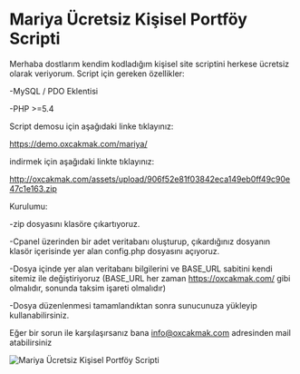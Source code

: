 # Mariya Ücretsiz Kişisel Portföy Scripti
Merhaba dostlarım kendim kodladığım kişisel site scriptini herkese ücretsiz olarak veriyorum. Script için gereken özellikler:

-MySQL / PDO Eklentisi

-PHP >=5.4

Script demosu için aşağıdaki linke tıklayınız:

https://demo.oxcakmak.com/mariya/

indirmek için aşağıdaki linkte tıklayınız:

http://oxcakmak.com/assets/upload/906f52e81f03842eca149eb0ff49c90e47c1e163.zip

Kurulumu:

-zip dosyasını klasöre çıkartıyoruz.

-Cpanel üzerinden bir adet veritabanı oluşturup, çıkardığınız dosyanın klasör içerisinde yer alan config.php dosyasını açıyoruz.

-Dosya içinde yer alan veritabanı bilgilerini ve BASE_URL sabitini kendi sitemiz ile değiştiriyoruz (BASE_URL her zaman https://oxcakmak.com/ gibi olmalıdır, sonunda taksim işareti olmalıdır)

-Dosya düzenlenmesi tamamlandıktan sonra sunucunuza yükleyip kullanabilirsiniz.

Eğer bir sorun ile karşılaşırsanız bana info@oxcakmak.com adresinden mail atabilirsiniz

<img src="https://github.com/oxcakmak/mariya-ucretsiz-kisisel-portfoy-scripti/blob/main/preview.png" alt="Mariya Ücretsiz Kişisel Portföy Scripti" />
